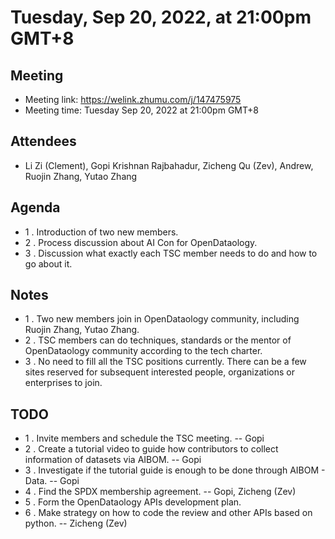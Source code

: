 # Tuesday, Sep 20, 2022, at 21:00pm GMT+8

## Meeting

* Meeting link: https://welink.zhumu.com/j/147475975
* Meeting time: Tuesday Sep 20, 2022 at 21:00pm GMT+8

## Attendees

* Li Zi (Clement), Gopi Krishnan Rajbahadur, Zicheng Qu (Zev), Andrew, Ruojin Zhang, Yutao Zhang

## Agenda

* 1 . Introduction of two new members.
* 2 . Process discussion about AI Con for OpenDataology.
* 3 . Discussion what exactly each TSC member needs to do and how to go about it.

## Notes

* 1 . Two new members join in OpenDataology community, including Ruojin Zhang, Yutao Zhang.
* 2 . TSC members can do techniques, standards or the mentor of OpenDataology community according to the tech charter.
* 3 . No need to fill all the TSC positions currently. There can be a few sites reserved for subsequent interested people, organizations or enterprises to join.

## TODO

* 1 . Invite members and schedule the TSC meeting. -- Gopi
* 2 . Create a tutorial video to guide how contributors to collect information of datasets via AIBOM. -- Gopi
* 3 . Investigate if the tutorial guide is enough to be done through AIBOM - Data. -- Gopi
* 4 . Find the SPDX membership agreement. -- Gopi, Zicheng (Zev)
* 5 . Form the OpenDataology APIs development plan.
* 6 . Make strategy on how to code the review and other APIs based on python. -- Zicheng (Zev)